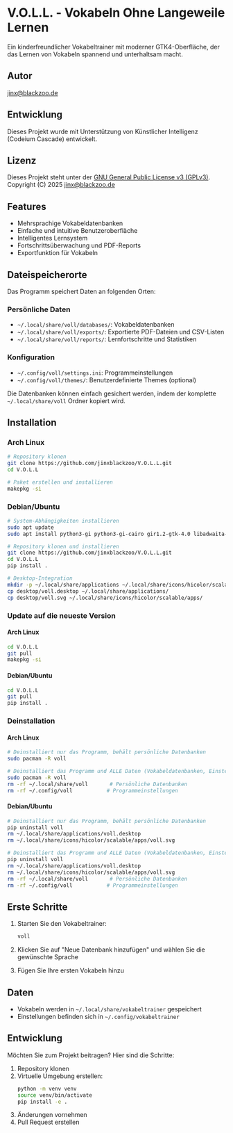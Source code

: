 # V.O.L.L. - Vokabeln Ohne Langeweile Lernen

Ein kinderfreundlicher Vokabeltrainer mit moderner GTK4-Oberfläche, der das Lernen von Vokabeln spannend und unterhaltsam macht.

## Autor
jinx@blackzoo.de

## Entwicklung
Dieses Projekt wurde mit Unterstützung von Künstlicher Intelligenz (Codeium Cascade) entwickelt.

## Lizenz
Dieses Projekt steht unter der [GNU General Public License v3 (GPLv3)](LICENSE).
Copyright (C) 2025 jinx@blackzoo.de

## Features

- Mehrsprachige Vokabeldatenbanken
- Einfache und intuitive Benutzeroberfläche
- Intelligentes Lernsystem
- Fortschrittsüberwachung und PDF-Reports
- Exportfunktion für Vokabeln

## Dateispeicherorte

Das Programm speichert Daten an folgenden Orten:

### Persönliche Daten
- `~/.local/share/voll/databases/`: Vokabeldatenbanken
- `~/.local/share/voll/exports/`: Exportierte PDF-Dateien und CSV-Listen
- `~/.local/share/voll/reports/`: Lernfortschritte und Statistiken

### Konfiguration
- `~/.config/voll/settings.ini`: Programmeinstellungen
- `~/.config/voll/themes/`: Benutzerdefinierte Themes (optional)

Die Datenbanken können einfach gesichert werden, indem der komplette `~/.local/share/voll` Ordner kopiert wird.

## Installation

### Arch Linux
```bash
# Repository klonen
git clone https://github.com/jinxblackzoo/V.O.L.L.git
cd V.O.L.L

# Paket erstellen und installieren
makepkg -si
```

### Debian/Ubuntu
```bash
# System-Abhängigkeiten installieren
sudo apt update
sudo apt install python3-gi python3-gi-cairo gir1.2-gtk-4.0 libadwaita-1-0 python3-sqlalchemy python3-reportlab

# Repository klonen und installieren
git clone https://github.com/jinxblackzoo/V.O.L.L.git
cd V.O.L.L
pip install .

# Desktop-Integration
mkdir -p ~/.local/share/applications ~/.local/share/icons/hicolor/scalable/apps
cp desktop/voll.desktop ~/.local/share/applications/
cp desktop/voll.svg ~/.local/share/icons/hicolor/scalable/apps/
```

### Update auf die neueste Version

#### Arch Linux
```bash
cd V.O.L.L
git pull
makepkg -si
```

#### Debian/Ubuntu
```bash
cd V.O.L.L
git pull
pip install .
```

### Deinstallation

#### Arch Linux
```bash
# Deinstalliert nur das Programm, behält persönliche Datenbanken
sudo pacman -R voll

# Deinstalliert das Programm und ALLE Daten (Vokabeldatenbanken, Einstellungen, etc.)
sudo pacman -R voll
rm -rf ~/.local/share/voll       # Persönliche Datenbanken
rm -rf ~/.config/voll           # Programmeinstellungen
```

#### Debian/Ubuntu
```bash
# Deinstalliert nur das Programm, behält persönliche Datenbanken
pip uninstall voll
rm ~/.local/share/applications/voll.desktop
rm ~/.local/share/icons/hicolor/scalable/apps/voll.svg

# Deinstalliert das Programm und ALLE Daten (Vokabeldatenbanken, Einstellungen, etc.)
pip uninstall voll
rm ~/.local/share/applications/voll.desktop
rm ~/.local/share/icons/hicolor/scalable/apps/voll.svg
rm -rf ~/.local/share/voll       # Persönliche Datenbanken
rm -rf ~/.config/voll           # Programmeinstellungen
```

## Erste Schritte

1. Starten Sie den Vokabeltrainer:
   ```bash
   voll
   ```

2. Klicken Sie auf "Neue Datenbank hinzufügen" und wählen Sie die gewünschte Sprache

3. Fügen Sie Ihre ersten Vokabeln hinzu

## Daten

- Vokabeln werden in `~/.local/share/vokabeltrainer` gespeichert
- Einstellungen befinden sich in `~/.config/vokabeltrainer`

## Entwicklung

Möchten Sie zum Projekt beitragen? Hier sind die Schritte:

1. Repository klonen
2. Virtuelle Umgebung erstellen:
   ```bash
   python -m venv venv
   source venv/bin/activate
   pip install -e .
   ```
3. Änderungen vornehmen
4. Pull Request erstellen
